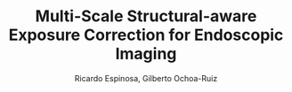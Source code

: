 ---
paperId: 15
author: Ricardo Espinosa, Gilberto Ochoa-Ruiz
publicationauthor: Espinosa, R. et al.
title: Multi-Scale Structural-aware Exposure Correction for Endoscopic Imaging
pdf: Ricardo_Espinosa.pdf
poster: Ricardo_Espinosa.png
alt: --
type: Poster
topic: Medical and Biological Vision, Cell Microscopy 
subtopic: Computational Imaging
link: https://research.latinxinai.org/papers/cvpr/2023/pdf/Ricardo_Espinosa.pdf
conference: cvpr
year: 2023
tags: cvpr-2023-ea-pp
location: Vancouver, Canada
---